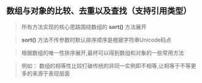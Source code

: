 ## 数组与对象的比较、去重以及查找（支持引用类型）
> 所有方法实现的核心思路围绕数组的 **sort()** 方法展开

> **sort()** 方法不传参数时默认排序顺序是根据字符串Unicode码点

> 根据数组的唯一性排序展开,最终可以得到数组和对象的一些常用方法

> 例如： 数组的相等性比较打破传统的非同一实例即不相等,让相等于不等更多的来源于表现层面

